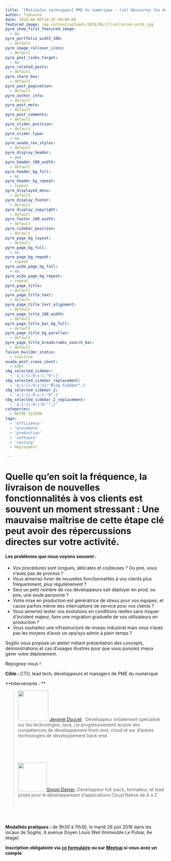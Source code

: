```yaml
---
title: '[Matinales techniques] PME du numérique : (re) découvrez les bonnes pratiques pour sécuriser votre mise en production logicielle le 26 juin'
author: Tiphaine
date: 2018-06-05T14:35:58+00:00
featured_image: /wp-content/uploads/2018/06/illustration-prod.jpg
pyre_show_first_featured_image:
  - no
pyre_portfolio_width_100:
  - default
pyre_image_rollover_icons:
  - default
pyre_post_links_target:
  - no
pyre_related_posts:
  - default
pyre_share_box:
  - default
pyre_post_pagination:
  - default
pyre_author_info:
  - default
pyre_post_meta:
  - default
pyre_post_comments:
  - default
pyre_slider_position:
  - default
pyre_slider_type:
  - no
pyre_avada_rev_styles:
  - default
pyre_display_header:
  - yes
pyre_header_100_width:
  - default
pyre_header_bg_full:
  - no
pyre_header_bg_repeat:
  - repeat
pyre_displayed_menu:
  - default
pyre_display_footer:
  - default
pyre_display_copyright:
  - default
pyre_footer_100_width:
  - default
pyre_sidebar_position:
  - default
pyre_page_bg_layout:
  - default
pyre_page_bg_full:
  - no
pyre_page_bg_repeat:
  - repeat
pyre_wide_page_bg_full:
  - no
pyre_wide_page_bg_repeat:
  - repeat
pyre_page_title:
  - default
pyre_page_title_text:
  - default
pyre_page_title_text_alignment:
  - default
pyre_page_title_100_width:
  - default
pyre_page_title_bar_bg_full:
  - default
pyre_page_title_bg_parallax:
  - default
pyre_page_title_breadcrumbs_search_bar:
  - default
fusion_builder_status:
  - inactive
avada_post_views_count:
  - 1497
sbg_selected_sidebar:
  - 'a:1:{i:0;s:1:"0";}'
sbg_selected_sidebar_replacement:
  - 'a:1:{i:0;s:12:"Blog Sidebar";}'
sbg_selected_sidebar_2:
  - 'a:1:{i:0;s:1:"0";}'
sbg_selected_sidebar_2_replacement:
  - 'a:1:{i:0;s:0:"";}'
categories:
  - NOTRE VISION
tags:
  - 'efficience'
  - 'procedure'
  - 'production'
  - 'software'
  - 'testing'
  - deployment

---
```

# Quelle qu’en soit la fréquence, la livraison de nouvelles fonctionnalités à vos clients est souvent un moment stressant : Une mauvaise maîtrise de cette étape clé peut avoir des répercussions directes sur votre activité.

#### **Les problèmes que nous voyons souvent :**

  * Vos procédures sont longues, délicates et coûteuses ? Ou pire, vous n’avez pas de process ?
  * Vous aimeriez livrer de nouvelles fonctionnalités à vos clients plus fréquemment, plus régulièrement ?
  * Seul un petit nombre de vos développeurs sait déployer en prod, ou pire, une seule personne ?
  * Votre mise en production est génératrice de stress pour vos équipes, et cause parfois même des interruptions de service pour vos clients ?
  * Vous aimeriez tester vos évolutions en conditions réelles sans risquer d’incident majeur, faire une migration graduelle de vos utilisateurs en production ?
  * Vous souhaitez une infrastructure de niveau industriel mais vous n’avez pas les moyens d’avoir un ops/sys admin à plein temps ?

Sogilis vous propose un atelier mêlant présentation des concepts, démonstrations et cas d’usages illustrés pour que vous puissiez mieux gérer votre déploiement.

Rejoignez-nous !

**Cible :** CTO, lead tech, développeurs et managers de PME du numérique

**Intervenants : **

> <p id="sched-page-me-name">
>   <img class=" wp-image-2275 alignleft" src="http://sogilis.com/wp-content/uploads/2018/06/jérome-doucet.jpg" alt="" width="95" height="95" srcset="http://sogilis.com/wp-content/uploads/2018/06/jérome-doucet.jpg 320w, http://sogilis.com/wp-content/uploads/2018/06/jérome-doucet-150x150.jpg 150w, http://sogilis.com/wp-content/uploads/2018/06/jérome-doucet-300x300.jpg 300w, http://sogilis.com/wp-content/uploads/2018/06/jérome-doucet-66x66.jpg 66w" sizes="(max-width: 95px) 100vw, 95px" /> <a href="https://www.linkedin.com/in/j%C3%A9r%C3%B4me-doucet-4b1a5450/">Jerome Doucet</a> : Développeur initialement spécialisé sur les technologies Java, j&rsquo;ai progressivement acquis des compétences de développement front-end, cloud et sur d&rsquo;autres technologies de développement back-end.
> </p>
> 
> &nbsp;
> 
> &nbsp;
> 
> <img class=" wp-image-2276 alignleft" src="http://sogilis.com/wp-content/uploads/2018/06/simon-denier.jpeg" alt="" width="90" height="90" srcset="http://sogilis.com/wp-content/uploads/2018/06/simon-denier.jpeg 189w, http://sogilis.com/wp-content/uploads/2018/06/simon-denier-150x150.jpeg 150w, http://sogilis.com/wp-content/uploads/2018/06/simon-denier-66x66.jpeg 66w" sizes="(max-width: 90px) 100vw, 90px" />[Simon Denier][1], Développeur full stack, formateur, et lead projet pour le développement d’applications Cloud Native de A à Z.
  
> 

&nbsp;

**Modalités pratiques :** de 9h30 à 11h30, le mardi 26 juin 2018 dans les locaux de Sogilis, 4 avenue Doyen Louis Weil (Immeuble Le Pulsar, 6e étage)

**Inscription obligatoire via [ce formulaire][2] ou sur [Meetup][3] si vous avez un compte**

 [1]: https://www.linkedin.com/in/simon-denier/
 [2]: https://goo.gl/forms/G0nZUXWVcliw1cad2
 [3]: http://meetu.ps/e/FnqMk/Bgx6T/f
